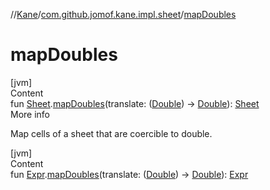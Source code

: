 //[Kane](../index.md)/[com.github.jomof.kane.impl.sheet](index.md)/[mapDoubles](map-doubles.md)



# mapDoubles  
[jvm]  
Content  
fun [Sheet](-sheet/index.md).[mapDoubles](map-doubles.md)(translate: ([Double](https://kotlinlang.org/api/latest/jvm/stdlib/kotlin/-double/index.html)) -> [Double](https://kotlinlang.org/api/latest/jvm/stdlib/kotlin/-double/index.html)): [Sheet](-sheet/index.md)  
More info  


Map cells of a sheet that are coercible to double.

  


[jvm]  
Content  
fun [Expr](../com.github.jomof.kane.impl/-expr/index.md).[mapDoubles](map-doubles.md)(translate: ([Double](https://kotlinlang.org/api/latest/jvm/stdlib/kotlin/-double/index.html)) -> [Double](https://kotlinlang.org/api/latest/jvm/stdlib/kotlin/-double/index.html)): [Expr](../com.github.jomof.kane.impl/-expr/index.md)  



